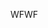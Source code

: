 <span data-ttu-id="458be-101">WF</span><span class="sxs-lookup"><span data-stu-id="458be-101">WF</span></span>